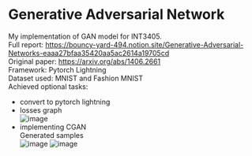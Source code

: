 # Generative Adversarial Network
My implementation of GAN model for INT3405.  
Full report: https://bouncy-yard-494.notion.site/Generative-Adversarial-Networks-eaaa27bfaa35420aa5ac2614a19705cd   
Original paper: https://arxiv.org/abs/1406.2661   
Framework: Pytorch Lightning   
Dataset used: MNIST and Fashion MNIST   
Achieved optional tasks:   
- convert to pytorch lightning   
- losses graph   
![image](https://user-images.githubusercontent.com/63489726/143777336-b67e4626-4f58-459f-b612-144a291f2580.png)  
- implementing CGAN   
Generated samples   
![image](https://user-images.githubusercontent.com/63489726/143777354-71efd42f-bd9d-48e9-9d57-80baf7d04699.png)
![image](https://user-images.githubusercontent.com/63489726/143777373-f724125e-6504-42c9-8f27-ca91f6b3f266.png)

